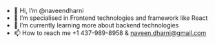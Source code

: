- 👋 Hi, I’m @naveendharni
- 👀 I’m specialised in Frontend technologies and framework like React
- 🌱 I’m currently learning more about backend technologies
- 📫 How to reach me +1 437-989-8958 & naveen.dharni@gmail.com

<!---
naveendharni/naveendharni is a ✨ special ✨ repository because its `README.md` (this file) appears on your GitHub profile.
You can click the Preview link to take a look at your changes.
--->
